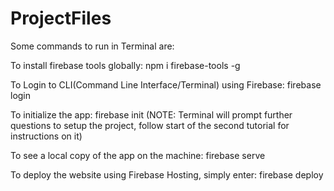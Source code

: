 # ProjectFiles
 Some commands to run in Terminal are:
 
 To install firebase tools globally: npm i firebase-tools -g
 
 To Login to CLI(Command Line Interface/Terminal) using Firebase: firebase login
 
 To initialize the app: firebase init (NOTE: Terminal will prompt further questions to setup the project, follow start of the second tutorial for instructions on it)
 
 To see a local copy of the app on the machine: firebase serve
 
 To deploy the website using Firebase Hosting, simply enter: firebase deploy
